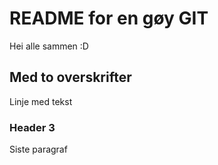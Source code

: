 # README for en gøy GIT
Hei alle sammen :D

## Med to overskrifter
Linje med tekst

### Header 3
Siste paragraf
